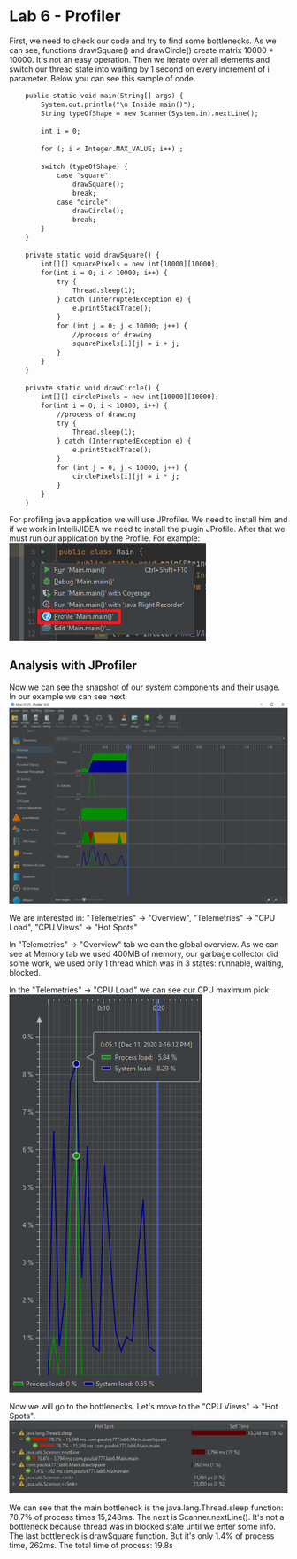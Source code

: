 # Lab 6 - Profiler

First, we need to check our code and try to find some bottlenecks. As we can see, functions
drawSquare() and drawCircle() create matrix 10000 * 10000. It's not an easy operation. Then 
we iterate over all elements and switch our thread state into waiting by 1 second on every increment 
of i parameter. Below you can see this sample of code.

```
    public static void main(String[] args) {
        System.out.println("\n Inside main()");
        String typeOfShape = new Scanner(System.in).nextLine();

        int i = 0;

        for (; i < Integer.MAX_VALUE; i++) ;

        switch (typeOfShape) {
            case "square":
                drawSquare();
                break;
            case "circle":
                drawCircle();
                break;
        }
    }

    private static void drawSquare() {
        int[][] squarePixels = new int[10000][10000];
        for(int i = 0; i < 10000; i++) {
            try {
                Thread.sleep(1);
            } catch (InterruptedException e) {
                e.printStackTrace();
            }
            for (int j = 0; j < 10000; j++) {
                //process of drawing
                squarePixels[i][j] = i + j;
            }
        }
    }

    private static void drawCircle() {
        int[][] circlePixels = new int[10000][10000];
        for(int i = 0; i < 10000; i++) {
            //process of drawing
            try {
                Thread.sleep(1);
            } catch (InterruptedException e) {
                e.printStackTrace();
            }
            for (int j = 0; j < 10000; j++) {
                circlePixels[i][j] = i * j;
            }
        }
    }
```

For profiling java application we will use JProfiler. We need to install him and
if we work in IntelliJIDEA we need to install the plugin JProfile.
After that we must run our application by the Profile. For example:
![how-to-run](images/how-to-run.png)

## Analysis with JProfiler

Now we can see the snapshot of our system components and their usage. In our example we can see next:
![main-app](images/main-app.png)

We are interested in: "Telemetries" -> "Overview", "Telemetries" -> "CPU Load", "CPU Views" -> "Hot Spots"

In "Telemetries" -> "Overview" tab we can the global overview. As we can see at Memory tab we used 400MB of memory, 
our garbage collector did some work, we used only 1 thread which was in 3 states: runnable, waiting, blocked.

In the "Telemetries" -> "CPU Load" we can see our CPU maximum pick:
![cpu-load](images/cpu-load.png)

Now we will go to the bottlenecks. Let's move to the "CPU Views" -> "Hot Spots".
![cpu-hot-spots](images/cpu-hot-spots.png)

We can see that the main bottleneck is the java.lang.Thread.sleep function: 78.7% of process times 15,248ms.
The next is Scanner.nextLine(). It's not a bottleneck because thread was in blocked state until we enter some info.
The last bottleneck is drawSquare function. But it's only 1.4% of process time, 262ms. The total time of process: 19.8s 